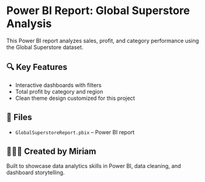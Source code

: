 # Power BI Report: Global Superstore Analysis

This Power BI report analyzes sales, profit, and category performance using the Global Superstore dataset.

## 🔍 Key Features
- Interactive dashboards with filters
- Total profit by category and region
- Clean theme design customized for this project

## 📁 Files
- `GlobalSuperstoreReport.pbix` – Power BI report

## 👩🏽‍💻 Created by Miriam

Built to showcase data analytics skills in Power BI, data cleaning, and dashboard storytelling.
